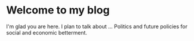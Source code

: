 # Welcome to my blog

I'm glad you are here. I plan to talk about ...
Politics and future policies for social and economic betterment.
